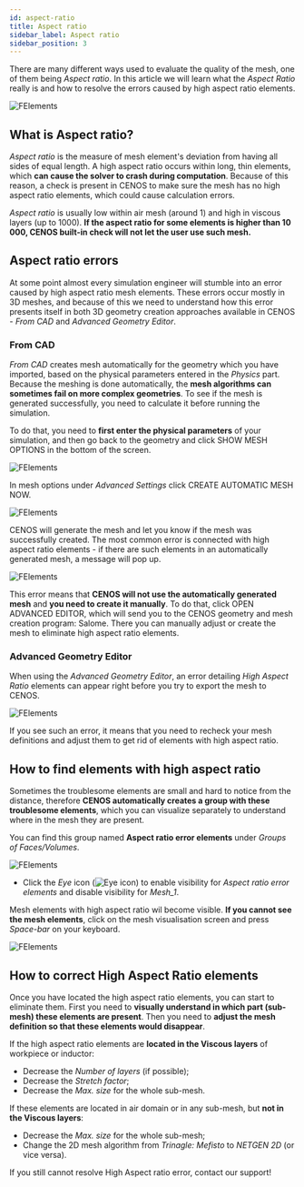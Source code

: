 ```yaml
---
id: aspect-ratio
title: Aspect ratio
sidebar_label: Aspect ratio
sidebar_position: 3
---
```


There are many different ways used to evaluate the quality of the mesh, one of them being *Aspect ratio*. In this article we will learn what the *Aspect Ratio* really is and how to resolve the errors caused by high aspect ratio elements.

<p align="center">

![FElements](assets/aspect-ratio/10.png)

</p>

## What is Aspect ratio?

*Aspect ratio* is the measure of mesh element's deviation from having all sides of equal length. A high aspect ratio occurs within long, thin elements, which **can cause the solver to crash during computation**. Because of this reason, a check is present in CENOS to make sure the mesh has no high aspect ratio elements, which could cause calculation errors.

*Aspect ratio* is usually low within air mesh (around 1) and high in viscous layers (up to 1000). **If the aspect ratio for some elements is higher than 10 000, CENOS built-in check will not let the user use such mesh.**

## Aspect ratio errors

At some point almost every simulation engineer will stumble into an error caused by high aspect ratio mesh elements. These errors occur mostly in 3D meshes, and because of this we need to understand how this error presents itself in both 3D geometry creation approaches available in CENOS - *From CAD* and  *Advanced Geometry Editor*.

### From CAD

*From CAD* creates mesh automatically for the geometry which you have imported, based on the physical parameters entered in the *Physics* part. Because the meshing is done automatically, the **mesh algorithms can sometimes fail on more complex geometries**. To see if the mesh is generated successfully, you need to calculate it before running the simulation.

To do that, you need to **first enter the physical parameters** of your simulation, and then go back to the geometry and click SHOW MESH OPTIONS in the bottom of the screen.

<p align="center">

![FElements](assets/aspect-ratio/1.png)

</p>

In mesh options under *Advanced Settings* click CREATE AUTOMATIC MESH NOW.

<p align="center">

![FElements](assets/aspect-ratio/2.png)

</p>

CENOS will generate the mesh and let you know if the mesh was successfully created. The most common error is connected with high aspect ratio elements - if there are such elements in an automatically generated mesh, a message will pop up.

<p align="center">

![FElements](assets/aspect-ratio/3.png)

</p>

This error means that **CENOS will not use the automatically generated mesh** and **you need to create it manually**. To do that, click OPEN ADVANCED EDITOR, which will send you to the CENOS geometry and mesh creation program: Salome. There you can manually adjust or create the mesh to eliminate high aspect ratio elements.


### Advanced Geometry Editor

When using the *Advanced Geometry Editor*, an error detailing *High Aspect Ratio* elements can appear right before you try to export the mesh to CENOS.

<p align="center">

![FElements](assets/aspect-ratio/4.png)

</p>

If you see such an error, it means that you need to recheck your mesh definitions and adjust them to get rid of elements with high aspect ratio.

## How to find elements with high aspect ratio

Sometimes the troublesome elements are small and hard to notice from the distance, therefore **CENOS automatically creates a group with these troublesome elements**, which you can visualize separately to understand where in the mesh they are present.

You can find this group named **Aspect ratio error elements** under *Groups of Faces/Volumes*.

<p align="center">

![FElements](assets/aspect-ratio/11.png)

</p>


 - Click the *Eye* icon (![Eye icon](assets/aspect-ratio/9.png)) to enable visibility for *Aspect ratio error elements* and disable visibility for *Mesh_1*.

Mesh elements with high aspect ratio wil become visible. **If you cannot see the mesh elements**, click on the mesh visualisation screen and press *Space-bar* on your keyboard.

<p align="center">

![FElements](assets/aspect-ratio/10.png)

</p>

## How to correct High Aspect Ratio elements

Once you have located the high aspect ratio elements, you can start to eliminate them. First you need to **visually understand in which part (sub-mesh) these elements are present**. Then you need to **adjust the mesh definition so that these elements would disappear**.

If the high aspect ratio elements are **located in the Viscous layers** of workpiece or inductor:

* Decrease the *Number of layers* (if possible);
* Decrease the *Stretch factor*;
* Decrease the *Max. size* for the whole sub-mesh.

If these elements are located in air domain or in any sub-mesh, but **not in the Viscous layers**:

* Decrease the *Max. size* for the whole sub-mesh;
* Change the 2D mesh algorithm from *Trinagle: Mefisto* to *NETGEN 2D* (or vice versa).

If you still cannot resolve High Aspect ratio error, contact our support!
